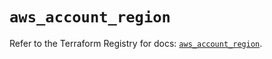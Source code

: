# `aws_account_region`

Refer to the Terraform Registry for docs: [`aws_account_region`](https://registry.terraform.io/providers/hashicorp/aws/5.84.0/docs/resources/account_region).
